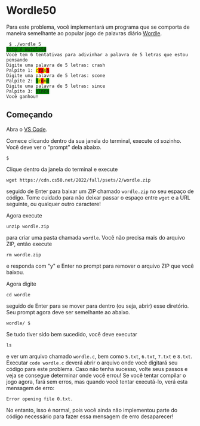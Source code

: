 <style>.wrong { background-color: red } .right { background-color: green; } .close_ { background-color: yellow; }</style>

Wordle50
========

Para este problema, você implementará um programa que se comporta de maneira semelhante ao popular jogo de palavras diário [Wordle](https://www.nytimes.com/games/wordle/index.html).

<pre><code> $ ./wordle 5
<span class="right">Isto é Wordle50</span>
Você tem 6 tentativas para adivinhar a palavra de 5 letras que estou pensando
Digite uma palavra de 5 letras: crash
Palpite 1: <span class="close_">c</span><span class="wrong">ra</span><span class="close_">s</span><span class="wrong">h</span>
Digite uma palavra de 5 letras: scone
Palpite 2: <span class="right">s</span><span class="close_">c</span><span class="wrong">o</span><span class="close_">n</span><span class="right">e</span>
Digite uma palavra de 5 letras: since
Palpite 3: <span class="right">since</span>
Você ganhou!
</code></pre>


Começando
---------------

Abra o [VS Code](https://code.cs50.io/).

Comece clicando dentro da sua janela do terminal, execute  `cd` sozinho. Você deve ver o "prompt" dela abaixo.

    $
    

Clique dentro da janela do terminal e execute

    wget https://cdn.cs50.net/2022/fall/psets/2/wordle.zip
    

seguido de Enter para baixar um ZIP chamado `wordle.zip` no seu espaço de código. Tome cuidado para não deixar passar o espaço entre `wget` e a URL seguinte, ou qualquer outro caractere!

Agora execute

    unzip wordle.zip
    

para criar uma pasta chamada `wordle`. Você não precisa mais do arquivo ZIP, então execute

    rm wordle.zip
    

e responda com "y" e Enter no prompt para remover o arquivo ZIP que você baixou.

Agora digite

    cd wordle
    

seguido de Enter para se mover para dentro (ou seja, abrir) esse diretório. Seu prompt agora deve ser semelhante ao abaixo.

    wordle/ $
    

Se tudo tiver sido bem sucedido, você deve executar

    ls
    

e ver um arquivo chamado `wordle.c`, bem como `5.txt`, `6.txt`, `7.txt` e `8.txt`. Executar `code wordle.c` deverá abrir o arquivo onde você digitará seu código para este problema. Caso não tenha sucesso, volte seus passos e veja se consegue determinar onde você errou! Se você tentar compilar o jogo agora, fará sem erros, mas quando você tentar executá-lo, verá esta mensagem de erro:

    Error opening file 0.txt.
    

No entanto, isso é normal, pois você ainda não implementou parte do código necessário para fazer essa mensagem de erro desaparecer!